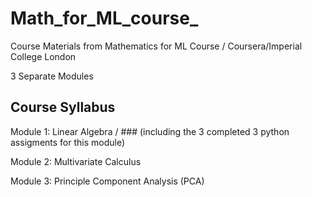 # Math_for_ML_course_
Course Materials from Mathematics for ML Course / Coursera/Imperial College London

3 Separate Modules

## Course Syllabus
Module 1: Linear Algebra / ### (including the 3 completed 3 python assigments for this module)

Module 2: Multivariate Calculus  

Module 3: Principle Component Analysis (PCA)
